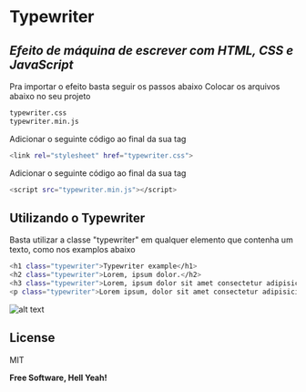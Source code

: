 # Typewriter
## _Efeito de máquina de escrever com HTML, CSS e JavaScript_

Pra importar o efeito basta seguir os passos abaixo
Colocar os arquivos abaixo no seu projeto

```sh
typewriter.css
typewriter.min.js
```

Adicionar o seguinte código ao final da sua tag <head>

```sh
<link rel="stylesheet" href="typewriter.css">
```

Adicionar o seguinte código ao final da sua tag <body>

```sh
<script src="typewriter.min.js"></script>
```

## Utilizando o Typewriter
Basta utilizar a classe "typewriter" em qualquer elemento que contenha um texto, como nos examplos abaixo

```sh
<h1 class="typewriter">Typewriter example</h1>
<h2 class="typewriter">Lorem, ipsum dolor.</h2>
<h3 class="typewriter">Lorem, ipsum dolor sit amet consectetur adipisicing elit.</h3>
<p class="typewriter">Lorem ipsum, dolor sit amet consectetur adipisicing elit. Fugit, libero aut!</p>
```

![alt text](https://raw.githubusercontent.com/MENEL4US/typewriter/gif.gif)

## License

MIT

**Free Software, Hell Yeah!**